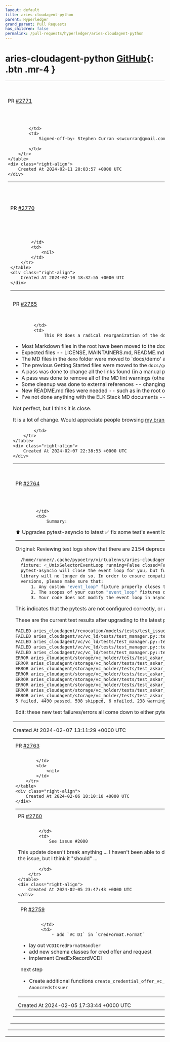 ```yaml
---
layout: default
title: aries-cloudagent-python
parent: Hyperledger
grand_parent: Pull Requests
has_children: false
permalink: /pull-requests/hyperledger/aries-cloudagent-python
---
```


# aries-cloudagent-python <span class="fs-3 right-align">[GitHub](https://github.com/hyperledger/aries-cloudagent-python){: .btn .mr-4 }</span>


<div>
    <table>
        <tr>
            <td>
                PR <a href="https://github.com/hyperledger/aries-cloudagent-python/pull/2771" class=".btn">#2771</a>
            </td>
            <td>
                <b>
                    Tweaks to MD files to enable aca-py.org publishing
                </b>
            </td>
        </tr>
        <tr>
            <td>
                
            </td>
            <td>
                Signed-off-by: Stephen Curran <swcurran@gmail.com>

            </td>
        </tr>
    </table>
    <div class="right-align">
        Created At 2024-02-11 20:03:57 +0000 UTC
    </div>
</div>

<div>
    <table>
        <tr>
            <td>
                PR <a href="https://github.com/hyperledger/aries-cloudagent-python/pull/2770" class=".btn">#2770</a>
            </td>
            <td>
                <b>
                    update admin route to include vcdi filter format
                </b>
            </td>
        </tr>
        <tr>
            <td>
                
            </td>
            <td>
                <nil>
            </td>
        </tr>
    </table>
    <div class="right-align">
        Created At 2024-02-10 18:32:55 +0000 UTC
    </div>
</div>

<div>
    <table>
        <tr>
            <td>
                PR <a href="https://github.com/hyperledger/aries-cloudagent-python/pull/2765" class=".btn">#2765</a>
            </td>
            <td>
                <b>
                    Reorganize the ACA-Py Documentation Files
                </b>
            </td>
        </tr>
        <tr>
            <td>
                
            </td>
            <td>
                This PR does a radical reorganization of the documents in the ACA-Py repository. The following is a summary of the changes:

- Most Markdown files in the root have been moved to the docs folder, and organized into folders that match those used on the [https://aca-py.org](https://aca-py.org) -- demo, gettingStarted, testing, deploying, etc.
- Expected files -- LICENSE, MAINTAINERS.md, README.md and the like were left in the root folder.
- The MD files in the `demo` folder were moved to `docs/demo' and a new README.md file added pointing to those.
- The previous Getting Started files were moved to the `docs/gettingStarted` folders.
- A pass was done to change all the links found (in a manual pass...) to be relative links and to the new location of the files.
- A pass was done to remove all of the MD lint warnings (other than spelling of ACA-Py/Aries/SSI terms).
- Some cleanup was done to external references -- changing references from greenlight ledger to BCovrin test, eliminating some references to old demos, adding references to the Traction Tutorial.
- New README.md files were needed -- such as in the root of the `docs` folder with pointers to guidance for maintaining both the ReadTheDocs documentation and the [https://aca-py.org](https://aca-py.org) documentation.
- I've not done anything with the ELK Stack MD documents -- will think about what to do with those later (if anything).

Not perfect, but I think it is close.

It is a lot of change. Would appreciate people browsing [my branch](https://github.com/swcurran/aries-cloudagent-python/tree/organize-docs) in the GitHub UI to scan for issues, and report them.  Important things to note are changes that need to be made before we merge this and more general updates that are overdue and needed.

            </td>
        </tr>
    </table>
    <div class="right-align">
        Created At 2024-02-07 22:38:53 +0000 UTC
    </div>
</div>

<div>
    <table>
        <tr>
            <td>
                PR <a href="https://github.com/hyperledger/aries-cloudagent-python/pull/2764" class=".btn">#2764</a>
            </td>
            <td>
                <b>
                    ⬆️ Update pytest-asyncio to 0.23.4 
                </b>
            </td>
        </tr>
        <tr>
            <td>
                
            </td>
            <td>
                Summary: 
⬆️ Upgrades pytest-asyncio to latest
✅ fix some test's event loop scopes (also mark some tests requiring askar or bbs)
🎉  resolves 2154 deprecation warnings
___
Original:
Reviewing test logs show that there are 2154 deprecation warnings coming from across 202 test files, each reporting:
```sh
  /home/runner/.cache/pypoetry/virtualenvs/aries-cloudagent-LQSjsNdA-py3.9/lib/python3.9/site-packages/pytest_asyncio/plugin.py:451: DeprecationWarning: pytest-asyncio detected an unclosed event loop when tearing down the event_loop
  fixture: <_UnixSelectorEventLoop running=False closed=False debug=False>
  pytest-asyncio will close the event loop for you, but future versions of the
  library will no longer do so. In order to ensure compatibility with future
  versions, please make sure that:
      1. Any custom "event_loop" fixture properly closes the loop after yielding it
      2. The scopes of your custom "event_loop" fixtures do not overlap
      3. Your code does not modify the event loop in async fixtures or tests
```

This indicates that the pytests are not configured correctly, or at least not in an up-to-date way.

These are the current test results after upgrading to the latest pytest-asyncio version
```sh
FAILED aries_cloudagent/revocation/models/tests/test_issuer_rev_reg_record.py::TestIssuerRevRegRecord::test_fix_ledger_entry - TypeError: the JSON object must be str, bytes or bytearray, not MagicMock
FAILED aries_cloudagent/vc/vc_ld/tests/test_manager.py::test_issue - pyld.jsonld.JsonLdError: ('Could not expand input before compaction.',)
FAILED aries_cloudagent/vc/vc_ld/tests/test_manager.py::test_issue_ed25519_2020 - pyld.jsonld.JsonLdError: ('Could not expand input before compaction.',)
FAILED aries_cloudagent/vc/vc_ld/tests/test_manager.py::test_issue_bbs - TypeError: sequence item 1: expected a bytes-like object, MagicMock found
FAILED aries_cloudagent/vc/vc_ld/tests/test_manager.py::test_store - pyld.jsonld.JsonLdError: ('Could not expand input before compaction.',)
ERROR aries_cloudagent/storage/vc_holder/tests/test_askar_vc_holder.py::TestAskarVCHolder::test_repr - TypeError: catching classes that do not inherit from BaseException is not allowed
ERROR aries_cloudagent/storage/vc_holder/tests/test_askar_vc_holder.py::TestAskarVCHolder::test_handle_parser_error - TypeError: catching classes that do not inherit from BaseException is not allowed
ERROR aries_cloudagent/storage/vc_holder/tests/test_askar_vc_holder.py::TestAskarVCHolder::test_sorting_vcrecord - TypeError: catching classes that do not inherit from BaseException is not allowed
ERROR aries_cloudagent/storage/vc_holder/tests/test_askar_vc_holder.py::TestAskarVCHolder::test_tag_query_valid_and_operator - TypeError: catching classes that do not inherit from BaseException is not allowed
ERROR aries_cloudagent/storage/vc_holder/tests/test_askar_vc_holder.py::TestAskarVCHolder::test_store_retrieve - TypeError: catching classes that do not inherit from BaseException is not allowed
ERROR aries_cloudagent/storage/vc_holder/tests/test_askar_vc_holder.py::TestAskarVCHolder::test_delete - TypeError: catching classes that do not inherit from BaseException is not allowed
ERROR aries_cloudagent/storage/vc_holder/tests/test_askar_vc_holder.py::TestAskarVCHolder::test_search - TypeError: catching classes that do not inherit from BaseException is not allowed
ERROR aries_cloudagent/storage/vc_holder/tests/test_askar_vc_holder.py::TestAskarVCHolder::test_tag_query - TypeError: catching classes that do not inherit from BaseException is not allowed
5 failed, 4490 passed, 598 skipped, 6 xfailed, 238 warnings, 8 errors in 128.86s (0:02:08)
```

Edit: these new test failures/errors all come down to either pytest scope needing to be a higher level, or tests that should be marked "to skip" (askar or bbs)
            </td>
        </tr>
    </table>
    <div class="right-align">
        Created At 2024-02-07 13:11:29 +0000 UTC
    </div>
</div>

<div>
    <table>
        <tr>
            <td>
                PR <a href="https://github.com/hyperledger/aries-cloudagent-python/pull/2763" class=".btn">#2763</a>
            </td>
            <td>
                <b>
                    Upgrade anoncreds to version 0.2.0-dev11
                </b>
            </td>
        </tr>
        <tr>
            <td>
                
            </td>
            <td>
                <nil>
            </td>
        </tr>
    </table>
    <div class="right-align">
        Created At 2024-02-06 18:10:10 +0000 UTC
    </div>
</div>

<div>
    <table>
        <tr>
            <td>
                PR <a href="https://github.com/hyperledger/aries-cloudagent-python/pull/2760" class=".btn">#2760</a>
            </td>
            <td>
                <b>
                    Move emit events to profile and delay sending until after commit
                </b>
            </td>
        </tr>
        <tr>
            <td>
                
            </td>
            <td>
                See issue #2000 

This update doesn't break anything ...  I haven't been able to duplicate the issue (by strategically inserting `sleep()` statements) so I can't 100% confirm that this fixes the issue, but I think it "should" ...

            </td>
        </tr>
    </table>
    <div class="right-align">
        Created At 2024-02-05 23:47:43 +0000 UTC
    </div>
</div>

<div>
    <table>
        <tr>
            <td>
                PR <a href="https://github.com/hyperledger/aries-cloudagent-python/pull/2759" class=".btn">#2759</a>
            </td>
            <td>
                <b>
                    feat: add new format and implement VCDICredFormatHandler (Draft)
                </b>
            </td>
        </tr>
        <tr>
            <td>
                
            </td>
            <td>
                - add `VC_DI` in `CredFormat.Format`
- lay out `VCDICredFormatHandler`
- add new schema classes for cred offer and request
- implement CredExRecordVCDI

next step
- Create additional functions `create_credential_offer_vc_di` and `create_credential` in `AnoncredsIssuer`
            </td>
        </tr>
    </table>
    <div class="right-align">
        Created At 2024-02-05 17:33:44 +0000 UTC
    </div>
</div>

